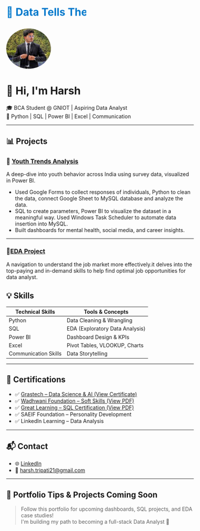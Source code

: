 <h2 class="typewriter-clean"> <span class="typewriter-text">📢 Data Tells The Truth</span></h2>

<style>
.typewriter-clean {
  font-size: 28px;
  font-weight: bold;
  color: #007acc;
  white-space: nowrap;
  overflow: hidden;
  width: max-content;
  margin-bottom: 20px;
}

.typewriter-text {
  display: inline-block;
  animation: typing 2.5s steps(25, end);
  white-space: nowrap;
  overflow: hidden;
}

@keyframes typing {
  from { width: 0 }
  to { width: 100% }
}
</style>

<img src="https://raw.githubusercontent.com/harsh-bca/portfolio-assets/main/github_profile_pic.jpg" alt="Harsh Profile Pic" style="width: 120px; border-radius: 50%;" />

# 👋 Hi, I'm Harsh  
🎓 BCA Student @ GNIOT | Aspiring Data Analyst  
💼 Python | SQL | Power BI | Excel | Communication

---

## 📊 Projects

### 🔹 [Youth Trends Analysis](https://github.com/harsh-bca/Youth-Trends-Analysis)
A deep-dive into youth behavior across India using survey data, visualized in Power BI.  
- Used Google Forms to collect responses of individuals, Python to clean the data, connect Google Sheet to MySQL database and analyze the data.
- SQL to create parameters, Power BI to visualize the dataset in a meaningful way. Used Windows Task Scheduler to automate data insertion into MySQL.
- Built dashboards for mental health, social media, and career insights.

 
---
### 🔹[EDA Project](https://github.com/harsh-bca/EDA-Project)
A navigation to understand the job market more effectively.it delves into the top-paying and in-demand skills to help find optimal job opportunities for data analyst.

## 💡 Skills

| Technical Skills     | Tools & Concepts                   |
|----------------------|------------------------------------|
| Python               | Data Cleaning & Wrangling          |
| SQL                  | EDA (Exploratory Data Analysis)    |
| Power BI             | Dashboard Design & KPIs            |
| Excel                | Pivot Tables, VLOOKUP, Charts      |
| Communication Skills | Data Storytelling                  |

---

## 📜 Certifications

- ✅ [Grastech – Data Science & AI (View Certificate)](https://github.com/harsh-bca/portfolio-assets/blob/main/grastech%20certificate.jpg)
- ✅ [Wadhwani Foundation – Soft Skills (View PDF)](https://github.com/harsh-bca/portfolio-assets/blob/main/wadhwani%20foundation%20certificate%20.pdf)
- ✅ [Great Learning – SQL Certification (View PDF)](https://github.com/harsh-bca/portfolio-assets/blob/main/SQL%20certification%20.pdf)
- ✅ SAEIF Foundation – Personality Development  
- ✅ LinkedIn Learning – Data Analysis

---

## 📬 Contact

- 🌐 [LinkedIn](https://www.linkedin.com/in/harsh-tripathi-64376333a)  
- 📧 [harsh.tripati21@gmail.com](mailto:harsh.tripati21@gmail.com)

---

## 📸 Portfolio Tips & Projects Coming Soon
> Follow this portfolio for upcoming dashboards, SQL projects, and EDA case studies!  
> I'm building my path to becoming a full-stack Data Analyst 🚀
